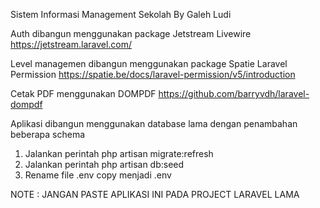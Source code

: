 Sistem Informasi Management Sekolah By Galeh Ludi

Auth dibangun menggunakan package Jetstream Livewire
https://jetstream.laravel.com/

Level managemen dibangun menggunakan package Spatie Laravel Permission
https://spatie.be/docs/laravel-permission/v5/introduction

Cetak PDF menggunakan DOMPDF
https://github.com/barryvdh/laravel-dompdf

Aplikasi dibangun menggunakan database lama dengan penambahan beberapa schema

1. Jalankan perintah php artisan migrate:refresh
2. Jalankan perintah php artisan db:seed
3. Rename file .env copy menjadi .env

NOTE : JANGAN PASTE APLIKASI INI PADA PROJECT LARAVEL LAMA
